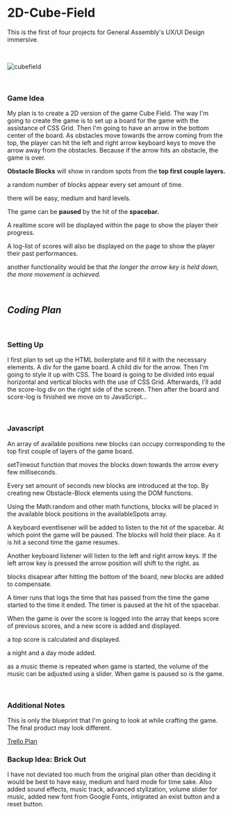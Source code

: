 # **2D-Cube-Field**

This is the first of four projects for General Assembly's UX/UI Design immersive.

<br>

![cubefield](https://api.web.gamepix.com/assets/img/600/340/banner/cubefield.png)

<br>

### **Game Idea**

My plan is to create a 2D version of the game Cube Field. The way I'm going to create the game is to set up a board for the game with the assistance of CSS Grid. Then I'm going to have an arrow in the bottom center of the board. As obstacles move towards the arrow coming from the top, the player can hit the left and right arrow keyboard keys to move the arrow away from 
the obstacles. Because if the arrow hits an obstacle, the game is over. 

**Obstacle Blocks** will show in random spots from the **top first couple layers.**

a random number of blocks appear every set amount of time.

there will be easy, medium and hard levels.

The game can be **paused** by the hit of the **spacebar.**

A realtime score will be displayed within the page to show the player their progress.

A log-list of scores will also be displayed on the page to show the player their past performances.

another functionality would be that *the longer the arrow key is held down, the more movement is achieved.*

<br>

## ***Coding Plan***

<br>

### **Setting Up**

I first plan to set up the HTML boilerplate and fill it with the necessary elements. A div for the game board. A child div for the arrow. Then I'm going to style it up with CSS. The board is going to be divided into equal horizontal and vertical blocks with the use of CSS Grid. Afterwards, I'll add the score-log div on the right side of the screen. Then after the board and score-log is finished we move on to JavaScript...

<br>

### **Javascript**

An array of available positions new blocks can occupy corresponding to the top first couple of layers of the game board.

setTimeout function that moves the blocks down towards the arrow every few milliseconds. 

Every set amount of seconds new blocks are introduced at the top. By creating new Obstacle-Block elements using the DOM functions.

Using the Math.random and other math functions, blocks will be placed in the available block positions in the availableSpots array.

A keyboard eventlisener will be added to listen to the hit of the spacebar. At which point the game will be paused. The blocks will hold their place. As it is hit a second time the game resumes.

Another keyboard listener will listen to the left and right arrow keys. If the left arrow key is pressed the arrow position will shift to the right. as

blocks disapear after hitting the bottom of the board, new blocks are added to compensate.

A timer runs that logs the time that has passed from the time the game started to the time it ended. The timer is paused at the hit of the spacebar.

When the game is over the score is logged into the array that keeps score of previous scores, and a new score is added and displayed.

a top score is calculated and displayed.

a night and a day mode added.

as a music theme is repeated when game is started, the volume of the music can be adjusted using a slider. When game is paused so is the game.

<br>

### **Additional Notes**

This is only the blueprint that I'm going to look at while crafting the game. The final product may look different.

[Trello Plan](https://trello.com/b/3R0jwurd/project-1-2d-cube-field)

### Backup Idea: **Brick Out**

I have not deviated too much from the original plan other than deciding it would be best to have easy, medium and hard mode for time sake. Also added sound effects, music track, advanced stylization, volume slider for music, added new font from Google Fonts, intigrated an exist button and a reset button. 